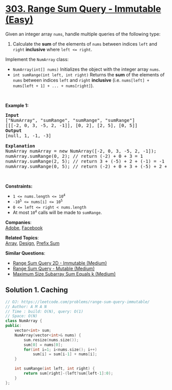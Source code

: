 # [303. Range Sum Query - Immutable (Easy)](https://leetcode.com/problems/range-sum-query-immutable/)

<p>Given an integer array <code>nums</code>, handle multiple queries of the following type:</p>

<ol>
	<li>Calculate the <strong>sum</strong> of the elements of <code>nums</code> between indices <code>left</code> and <code>right</code> <strong>inclusive</strong> where <code>left &lt;= right</code>.</li>
</ol>

<p>Implement the <code>NumArray</code> class:</p>

<ul>
	<li><code>NumArray(int[] nums)</code> Initializes the object with the integer array <code>nums</code>.</li>
	<li><code>int sumRange(int left, int right)</code> Returns the <strong>sum</strong> of the elements of <code>nums</code> between indices <code>left</code> and <code>right</code> <strong>inclusive</strong> (i.e. <code>nums[left] + nums[left + 1] + ... + nums[right]</code>).</li>
</ul>

<p>&nbsp;</p>
<p><strong>Example 1:</strong></p>

<pre><strong>Input</strong>
["NumArray", "sumRange", "sumRange", "sumRange"]
[[[-2, 0, 3, -5, 2, -1]], [0, 2], [2, 5], [0, 5]]
<strong>Output</strong>
[null, 1, -1, -3]

<strong>Explanation</strong>
NumArray numArray = new NumArray([-2, 0, 3, -5, 2, -1]);
numArray.sumRange(0, 2); // return (-2) + 0 + 3 = 1
numArray.sumRange(2, 5); // return 3 + (-5) + 2 + (-1) = -1
numArray.sumRange(0, 5); // return (-2) + 0 + 3 + (-5) + 2 + (-1) = -3
</pre>

<p>&nbsp;</p>
<p><strong>Constraints:</strong></p>

<ul>
	<li><code>1 &lt;= nums.length &lt;= 10<sup>4</sup></code></li>
	<li><code>-10<sup>5</sup> &lt;= nums[i] &lt;= 10<sup>5</sup></code></li>
	<li><code>0 &lt;= left &lt;= right &lt; nums.length</code></li>
	<li>At most <code>10<sup>4</sup></code> calls will be made to <code>sumRange</code>.</li>
</ul>


**Companies**:  
[Adobe](https://leetcode.com/company/adobe), [Facebook](https://leetcode.com/company/facebook)

**Related Topics**:  
[Array](https://leetcode.com/tag/array/), [Design](https://leetcode.com/tag/design/), [Prefix Sum](https://leetcode.com/tag/prefix-sum/)

**Similar Questions**:
* [Range Sum Query 2D - Immutable (Medium)](https://leetcode.com/problems/range-sum-query-2d-immutable/)
* [Range Sum Query - Mutable (Medium)](https://leetcode.com/problems/range-sum-query-mutable/)
* [Maximum Size Subarray Sum Equals k (Medium)](https://leetcode.com/problems/maximum-size-subarray-sum-equals-k/)

## Solution 1. Caching


```cpp
// OJ: https://leetcode.com/problems/range-sum-query-immutable/
// Author: A M A N
// Time : build: O(N), query: O(1)
// Space: O(N)
class NumArray {
public:
    vector<int> sum;
    NumArray(vector<int>& nums) {
        sum.resize(nums.size());
        sum[0] = nums[0];
        for(int i=1; i<nums.size(); i++)
            sum[i] = sum[i-1] + nums[i];
    }
    
    int sumRange(int left, int right) {
        return sum[right]-(left?sum[left-1]:0);
    }
};
```